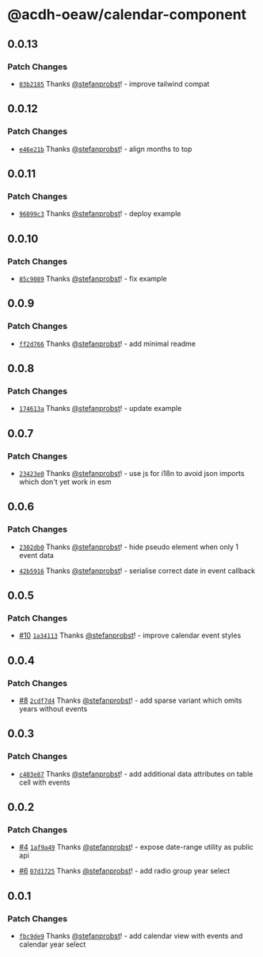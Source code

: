 # @acdh-oeaw/calendar-component

## 0.0.13

### Patch Changes

- [`03b2185`](https://github.com/acdh-oeaw/calendar-component/commit/03b218595fd19d25d705589564b9ce072812854f)
  Thanks [@stefanprobst](https://github.com/stefanprobst)! - improve tailwind compat

## 0.0.12

### Patch Changes

- [`e46e21b`](https://github.com/acdh-oeaw/calendar-component/commit/e46e21b5f9f1afc5b1a01aaa30581691f2c5c83d)
  Thanks [@stefanprobst](https://github.com/stefanprobst)! - align months to top

## 0.0.11

### Patch Changes

- [`96099c3`](https://github.com/acdh-oeaw/calendar-component/commit/96099c3403726609a5b809bc7bfdffb3578a81d5)
  Thanks [@stefanprobst](https://github.com/stefanprobst)! - deploy example

## 0.0.10

### Patch Changes

- [`85c9089`](https://github.com/acdh-oeaw/calendar-component/commit/85c9089353bd048bc8905d245c1e43f6629727a1)
  Thanks [@stefanprobst](https://github.com/stefanprobst)! - fix example

## 0.0.9

### Patch Changes

- [`ff2d766`](https://github.com/acdh-oeaw/calendar-component/commit/ff2d76649a5ece2db09994b402dbbabcd359290b)
  Thanks [@stefanprobst](https://github.com/stefanprobst)! - add minimal readme

## 0.0.8

### Patch Changes

- [`174613a`](https://github.com/acdh-oeaw/calendar-component/commit/174613abc7b3417d94ce5c1eca4e035371802837)
  Thanks [@stefanprobst](https://github.com/stefanprobst)! - update example

## 0.0.7

### Patch Changes

- [`23423e0`](https://github.com/acdh-oeaw/calendar-component/commit/23423e0b86dd7a661f7b89820ccc569bb10b5168)
  Thanks [@stefanprobst](https://github.com/stefanprobst)! - use js for i18n to avoid json imports
  which don't yet work in esm

## 0.0.6

### Patch Changes

- [`2302db0`](https://github.com/acdh-oeaw/calendar-component/commit/2302db0101c9cf1771ddfbac6052e39c42861cb0)
  Thanks [@stefanprobst](https://github.com/stefanprobst)! - hide pseudo element when only 1 event
  data

- [`42b5916`](https://github.com/acdh-oeaw/calendar-component/commit/42b59160cb7563f9e1697c2f31363c4f50135527)
  Thanks [@stefanprobst](https://github.com/stefanprobst)! - serialise correct date in event
  callback

## 0.0.5

### Patch Changes

- [#10](https://github.com/acdh-oeaw/calendar-component/pull/10)
  [`1a34113`](https://github.com/acdh-oeaw/calendar-component/commit/1a34113c05db06bd91020db39aa36b9c6765c13b)
  Thanks [@stefanprobst](https://github.com/stefanprobst)! - improve calendar event styles

## 0.0.4

### Patch Changes

- [#8](https://github.com/acdh-oeaw/calendar-component/pull/8)
  [`2cdf7d4`](https://github.com/acdh-oeaw/calendar-component/commit/2cdf7d488805e45a91d6663d627fbe9c17d868e4)
  Thanks [@stefanprobst](https://github.com/stefanprobst)! - add sparse variant which omits years
  without events

## 0.0.3

### Patch Changes

- [`c403e87`](https://github.com/acdh-oeaw/calendar-component/commit/c403e87bb08eb8fe96185d150ab2db60617bf2a5)
  Thanks [@stefanprobst](https://github.com/stefanprobst)! - add additional data attributes on table
  cell with events

## 0.0.2

### Patch Changes

- [#4](https://github.com/acdh-oeaw/calendar-component/pull/4)
  [`1af9a49`](https://github.com/acdh-oeaw/calendar-component/commit/1af9a496fa58fb9e728edaf6e502ea344f0d3478)
  Thanks [@stefanprobst](https://github.com/stefanprobst)! - expose date-range utility as public api

- [#6](https://github.com/acdh-oeaw/calendar-component/pull/6)
  [`07d1725`](https://github.com/acdh-oeaw/calendar-component/commit/07d1725bd9f2a8c1de985a9074827fd79963add5)
  Thanks [@stefanprobst](https://github.com/stefanprobst)! - add radio group year select

## 0.0.1

### Patch Changes

- [`fbc9de9`](https://github.com/acdh-oeaw/calendar-component/commit/fbc9de9a21ef6f6a590e27941c98e9975bd0bbca)
  Thanks [@stefanprobst](https://github.com/stefanprobst)! - add calendar view with events and
  calendar year select
